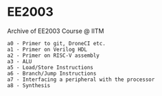 # EE2003

Archive of EE2003 Course @ IITM

```
a0 - Primer to git, DroneCI etc.
a1 - Primer on Verilog HDL
a2 - Primer on RISC-V assembly
a3 - ALU
a5 - Load/Store Instructions
a6 - Branch/Jump Instructions
a7 - Interfacing a peripheral with the processor
a8 - Synthesis
```

